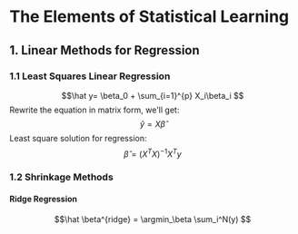 <script type="text/javascript" src="https://cdn.mathjax.org/mathjax/latest/MathJax.js?config=TeX-AMS_HTML"></script>

#  The Elements of Statistical Learning
## 1. Linear Methods for Regression
### 1.1 Least Squares Linear Regression
$$\hat y= \beta_0 + \sum_{i=1}^{p} X_i\beta_i $$
Rewrite the equation in matrix form, we'll get:
$$\hat y = X\hat\beta$$
Least square solution for regression:
$$\hat \beta=(X^TX)^{-1}X^Ty$$

### 1.2 Shrinkage Methods
#### Ridge Regression
$$\hat \beta^{ridge} = \argmin_\beta \sum_i^N(y) $$
<!--stackedit_data:
eyJoaXN0b3J5IjpbNjIyMDc1MzAwLC02NjU3NzEyOTcsLTE2MD
gwMTM2OV19
-->
